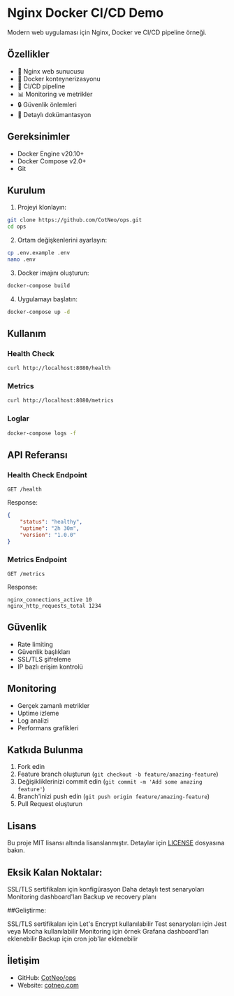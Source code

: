 # Nginx Docker CI/CD Demo

Modern web uygulaması için Nginx, Docker ve CI/CD pipeline örneği.

## Özellikler

- 🚀 Nginx web sunucusu
- 🐳 Docker konteynerizasyonu
- 🔄 CI/CD pipeline
- 📊 Monitoring ve metrikler
- 🔒 Güvenlik önlemleri
- 📝 Detaylı dokümantasyon

## Gereksinimler

- Docker Engine v20.10+
- Docker Compose v2.0+
- Git

## Kurulum

1. Projeyi klonlayın:
```bash
git clone https://github.com/CotNeo/ops.git
cd ops
```

2. Ortam değişkenlerini ayarlayın:
```bash
cp .env.example .env
nano .env
```

3. Docker imajını oluşturun:
```bash
docker-compose build
```

4. Uygulamayı başlatın:
```bash
docker-compose up -d
```

## Kullanım

### Health Check
```bash
curl http://localhost:8080/health
```

### Metrics
```bash
curl http://localhost:8080/metrics
```

### Loglar
```bash
docker-compose logs -f
```

## API Referansı

### Health Check Endpoint
```
GET /health
```
Response:
```json
{
    "status": "healthy",
    "uptime": "2h 30m",
    "version": "1.0.0"
}
```

### Metrics Endpoint
```
GET /metrics
```
Response:
```
nginx_connections_active 10
nginx_http_requests_total 1234
```

## Güvenlik

- Rate limiting
- Güvenlik başlıkları
- SSL/TLS şifreleme
- IP bazlı erişim kontrolü

## Monitoring

- Gerçek zamanlı metrikler
- Uptime izleme
- Log analizi
- Performans grafikleri

## Katkıda Bulunma

1. Fork edin
2. Feature branch oluşturun (`git checkout -b feature/amazing-feature`)
3. Değişikliklerinizi commit edin (`git commit -m 'Add some amazing feature'`)
4. Branch'inizi push edin (`git push origin feature/amazing-feature`)
5. Pull Request oluşturun

## Lisans

Bu proje MIT lisansı altında lisanslanmıştır. Detaylar için [LICENSE](LICENSE) dosyasına bakın.

## Eksik Kalan Noktalar:

SSL/TLS sertifikaları için konfigürasyon
Daha detaylı test senaryoları
Monitoring dashboard'ları
Backup ve recovery planı

##Geliştirme:

SSL/TLS sertifikaları için Let's Encrypt kullanılabilir
Test senaryoları için Jest veya Mocha kullanılabilir
Monitoring için örnek Grafana dashboard'ları eklenebilir
Backup için cron job'lar eklenebilir

## İletişim

- GitHub: [CotNeo/ops](https://github.com/CotNeo/ops)
- Website: [cotneo.com](https://cotneo.com) 

